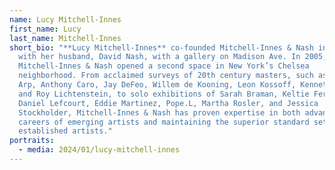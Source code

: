 ```yaml
---
name: Lucy Mitchell-Innes
first_name: Lucy
last_name: Mitchell-Innes
short_bio: "**Lucy Mitchell-Innes** co-founded Mitchell-Innes & Nash in 1996
  with her husband, David Nash, with a gallery on Madison Ave. In 2005,
  Mitchell-Innes & Nash opened a second space in New York’s Chelsea
  neighborhood. From acclaimed surveys of 20th century masters, such as Jean
  Arp, Anthony Caro, Jay DeFeo, Willem de Kooning, Leon Kossoff, Kenneth Noland
  and Roy Lichtenstein, to solo exhibitions of Sarah Braman, Keltie Ferris,
  Daniel Lefcourt, Eddie Martinez, Pope.L, Martha Rosler, and Jessica
  Stockholder, Mitchell-Innes & Nash has proven expertise in both advancing the
  careers of emerging artists and maintaining the superior standard set by
  established artists."
portraits:
  - media: 2024/01/lucy-mitchell-innes
---
```

